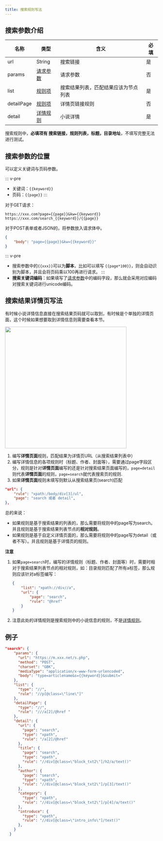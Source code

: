 ```yaml
---
title: 搜索规则写法
---
```


## 搜索参数介绍

| 名称         | 类型                                   | 含义                                   | 必填 |
|------------|--------------------------------------|--------------------------------------|----|
| url        | String | 搜索链接                                 | 是  |
| params     | [请求参数](/booksource/format.html#请求参数) | 请求参数                                 | 否  |
| list       | [规则项](/booksource/format.html#规则项)   | 搜索结果列表，匹配结果应该为节点列表                   | 是  |
| detailPage | [规则项](/booksource/format.html#规则项)   | 详情页链接规则                              | 否  |
| detail     | [详情规则](/booksource/format.html#详情规则) | 小说详情 | 是  |

搜索规则中，**必填项有 搜索链接，规则列表，标题，目录地址**，不填写完整无法进行测试。

## 搜索参数的位置

可以定义关键词与页码参数。

::: v-pre

- 关键词：`{{keyword}}`
- 页码：`{{page}}`
:::

对于GET请求：

```
https://xxx.com?page={{page}}&kw={{keyword}}
https://xxx.com/search_{{keyword}}/{{page}}
```

对于POST表单或者JSON的，将参数放入请求体中。

```json
{
    "body": "page={{page}}&kw={{keyword}}"
}
```

::: v-pre

- 搜索参数中的`{{xxx}}`可以为**脚本**，比如可以填写 `{{page*100}}`，则会自动识别为脚本，并且会将页码乘以100再进行请求。
:::
- **搜索关键词编码**：如果填写了[请求参数](/booksource/format.html#请求参数)中的编码字段，那么就会采用对应编码对搜索关键词进行unicode编码。

## 搜索结果详情页写法

有时候小说详情信息直接在搜索结果页码就可以取到，有时候是个单独的详情页面，这个时候如果想要取到详情信息则需要查看本节。

<img src="https://cdn.unclezs.com/20210626224743.png" width="400"/>

1. 编写**详情页面**规则，匹配结果为详情页URL（从搜索结果列表中）
2. 编写详情信息的各项规则时（标题、作者、封面等），需要通过page字段区分，规则是针对**详情页面**编写的还是针对搜索结果页面编写的，`page=detail`则代表**详情页面**的规则，`page=search`就代表搜索页的规则.
3. 如果**详情页面**规则未填写则默认从搜索结果页(search)匹配

```json
"url": {
    "rule": "xpath:/body/div[3]/ul",
    "page": "search 或者 detail",
},
```

总的来说：

- 如果规则是基于搜索结果的列表的，那么需要将规则中的page写为search。并且规则是基于搜索结果列表节点的**相对规则**。
- 如果规则是基于自定义详情页面的，那么需要将规则中的page写为detail（或者不写）。并且规则是基于详情页的规则。

**注意**

1. 如果`page=search`时，编写的详情规则（标题、作者、封面等）时，需要时相对于搜索结果列表节点的相对规则，如：目录规则匹配了所有a标签，那么规则应该针对a标签编写：

    ```json
    {
        "list": "xpath://div//a",
        "url": {
            "page": "search",
            "rule": "@href"
        }
    }
    ```

2. 注意此处的详情规则是搜索规则中的小说信息的规则，不是[详情规则](/booksource/format.html#详情规则)。

## 例子

```json
"search": {
    "params": {
      "url": "https://m.xxx.net/s.php",
      "method": "POST",
      "charset": "GBK",
      "mediaType": "application/x-www-form-urlencoded",
      "body": "type=articlename&s={{keyword}}&submit="
    },
    "list": {
      "type": "//",
      "rule": "//p[@class=\"line\"]"
    },
    "detailPage": {
      "type": "//",
      "rule": "///a[2]/@href "
    },
    "detail": {
      "url": {
        "page": "search",
        "type": "xpath",
        "rule": "/a[2]/@href"
      },
      "title": {
        "page": "search",
        "type": "xpath",
        "rule": "//div[@class=\"block_txt2\"]/h2/a/text()"
      },
      "author": {
        "page": "search",
        "type": "xpath",
        "rule": "//div[@class=\"block_txt2\"]/p[3]/text()"
      },
      "category": {
        "type": "xpath",
        "rule": "//div[@class=\"block_txt2\"]/p[4]/a/text()"
      },
      "introduce": {
        "type": "xpath",
        "rule": "//div[@class=\"intro_info\"]/text()"
      },
    }
  }
```
